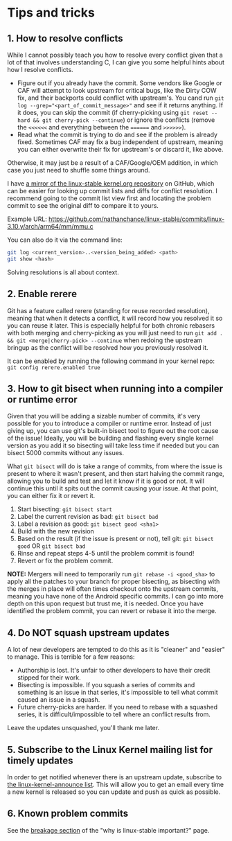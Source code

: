 # Tips and tricks

## 1. How to resolve conflicts

While I cannot possibly teach you how to resolve every conflict given that a lot of that involves understanding C, I can give you some helpful hints about how I resolve conflicts.

* Figure out if you already have the commit. Some vendors like Google or CAF will attempt to look upstream for critical bugs, like the Dirty COW fix, and their backports could conflict with upstream's. You cand run `git log --grep="<part_of_commit_message>"` and see if it returns anything. If it does, you can skip the commit (if cherry-picking using `git reset --hard && git cherry-pick --continue`) or ignore the conflicts (remove the `<<<<<<` and everything between the `======` and `>>>>>>`).
* Read what the commit is trying to do and see if the problem is already fixed. Sometimes CAF may fix a bug independent of upstream, meaning you can either overwrite their fix for upstream's or discard it, like above.

Otherwise, it may just be a result of a CAF/Google/OEM addition, in which case you just need to shuffle some things around.

I have [a mirror of the linux-stable kernel.org repository](https://github.com/nathanchance/linux-stable) on GitHub, which can be easier for looking up commit lists and diffs for conflict resolution. I recommend going to the commit list view first and locating the problem commit to see the original diff to compare it to yours.

Example URL:
https://github.com/nathanchance/linux-stable/commits/linux-3.10.y/arch/arm64/mm/mmu.c

You can also do it via the command line:
```bash
git log <current_version>..<version_being_added> <path>
git show <hash>
```

Solving resolutions is all about context.


## 2. Enable rerere

Git has a feature called rerere (standing for reuse recorded resolution), meaning that when it detects a conflict, it will record how you resolved it so you can reuse it later. This is especially helpful for both chronic rebasers with both merging and cherry-picking as you will just need to run
`git add . && git <merge|cherry-pick> --continue`
when redoing the upstream bringup as the conflict will be resolved how you previously resolved it.

It can be enabled by running the following command in your kernel repo: `git config rerere.enabled true`


## 3. How to git bisect when running into a compiler or runtime error

Given that you will be adding a sizable number of commits, it's very possible for you to introduce a compiler or runtime error. Instead of just giving up, you can use git's built-in bisect tool to figure out the root cause of the issue! Ideally, you will be building and flashing every single kernel version as you add it so bisecting will take less time if needed but you can bisect 5000 commits without any issues.

What `git bisect` will do is take a range of commits, from where the issue is present to where it wasn't present, and then start halving the commit range, allowing you to build and test and let it know if it is good or not. It will continue this until it spits out the commit causing your issue. At that point, you can either fix it or revert it.

1. Start bisecting: `git bisect start`
2. Label the current revision as bad: `git bisect bad`
3. Label a revision as good: `git bisect good <sha1>`
4. Build with the new revision
5. Based on the result (if the issue is present or not), tell git: `git bisect good` OR `git bisect bad`
6. Rinse and repeat steps 4-5 until the problem commit is found!
7. Revert or fix the problem commit.

**NOTE:** Mergers will need to temporarily run `git rebase -i <good_sha>` to apply all the patches to your branch for proper bisecting, as bisecting with the merges in place will often times checkout onto the upstream commits, meaning you have none of the Android specific commits. I can go into more depth on this upon request but trust me, it is needed. Once you have identified the problem commit, you can revert or rebase it into the merge.


## 4. Do NOT squash upstream updates

A lot of new developers are tempted to do this as it is "cleaner" and "easier" to manage. This is terrible for a few reasons:

* Authorship is lost. It's unfair to other developers to have their credit stipped for their work.
* Bisecting is impossible. If you squash a series of commits and something is an issue in that series, it's impossible to tell what commit caused an issue in a squash.
* Future cherry-picks are harder. If you need to rebase with a squashed series, it is difficult/impossible to tell where an conflict results from.

Leave the updates unsquashed, you'll thank me later.


## 5. Subscribe to the Linux Kernel mailing list for timely updates

In order to get notified whenever there is an upstream update, subscribe to [the linux-kernel-announce list](http://vger.kernel.org/vger-lists.html#linux-kernel-announce). This will allow you to get an email every time a new kernel is released so you can update and push as quick as possible.


## 6. Known problem commits

See the [breakage section](https://github.com/nathanchance/linux-stable-notes/blob/info/why-is-linux-stable-important.md#there-is-a-lot-of-breakage-when-merging-and-using-linux-stable-in-my-tree) of the "why is linux-stable important?" page.
